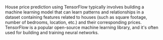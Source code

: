 House price prediction using TensorFlow typically involves building a machine learning model that can learn patterns and relationships in a dataset containing features related to houses (such as square footage, number of bedrooms, location, etc.) and their corresponding prices. TensorFlow is a popular open-source machine learning library, and it's often used for building and training neural networks.
